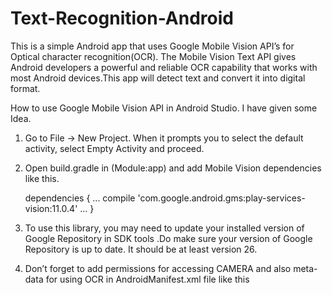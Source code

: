 # Text-Recognition-Android
This is a simple Android app that uses Google Mobile Vision API’s for Optical character recognition(OCR).
The Mobile Vision Text API gives Android developers a powerful and reliable OCR capability that works with most
Android devices.This app will detect text and convert it into digital format.


How to use Google Mobile Vision API in Android Studio. I have given some Idea.
   
   
 1.  Go to File -> New Project. When it prompts you to select the default activity, select Empty Activity and proceed.
 
 2.  Open build.gradle in (Module:app) and add Mobile Vision dependencies like this.
 
       dependencies {
    ...
    compile 'com.google.android.gms:play-services-vision:11.0.4'
    ...
      }
 
 3. To use this library, you may need to update your installed version of Google Repository in SDK tools .Do make 
    sure your version of Google Repository is up to date. It should be at least version 26.

 4. Don’t forget to add permissions for accessing CAMERA and also meta-data for using OCR in AndroidManifest.xml 
     file like this
     
     <uses-permission android:name="android.permission.INTERNET"></uses-permission>
     <application>
      <meta-data android:name="com.google.android.gms.vision.DEPENDENCIES" android:value="ocr"/>
      </application>
